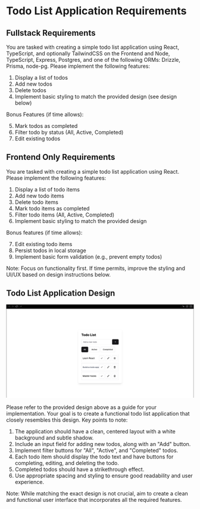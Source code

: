 # Todo List Application Requirements

## Fullstack Requirements

You are tasked with creating a simple todo list application using React, TypeScript, and optionally TailwindCSS on the Frontend and Node, TypeScript, Express, Postgres, and one of the following ORMs: Drizzle, Prisma, node-pg. Please implement the following features:

1. Display a list of todos
2. Add new todos
3. Delete todos
4. Implement basic styling to match the provided design (see design below)

Bonus Features (if time allows):

5. Mark todos as completed
6. Filter todo by status (All, Active, Completed)
7. Edit existing todos

## Frontend Only Requirements

You are tasked with creating a simple todo list application using React. Please implement the following features:

1. Display a list of todo items
2. Add new todo items
3. Delete todo items
4. Mark todo items as completed
5. Filter todo items (All, Active, Completed)
6. Implement basic styling to match the provided design

Bonus features (if time allows):

7. Edit existing todo items
8. Persist todos in local storage
9. Implement basic form validation (e.g., prevent empty todos)

Note: Focus on functionality first. If time permits, improve the styling and UI/UX based on design instructions below.

## Todo List Application Design

![design](./design.png)

Please refer to the provided design above as a guide for your implementation. Your goal is to create a functional todo list application that closely resembles this design. Key points to note:

1. The application should have a clean, centered layout with a white background and subtle shadow.
2. Include an input field for adding new todos, along with an "Add" button.
3. Implement filter buttons for "All", "Active", and "Completed" todos.
4. Each todo item should display the todo text and have buttons for completing, editing, and deleting the todo.
5. Completed todos should have a strikethrough effect.
6. Use appropriate spacing and styling to ensure good readability and user experience.

Note: While matching the exact design is not crucial, aim to create a clean and functional user interface that incorporates all the required features.
